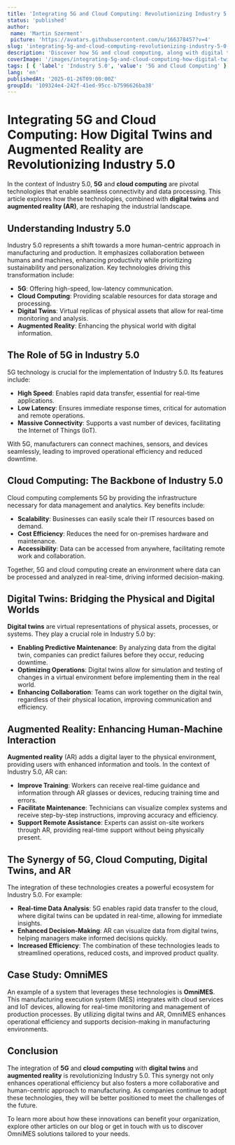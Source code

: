 ```yaml
---
title: 'Integrating 5G and Cloud Computing: Revolutionizing Industry 5.0 with Digital Twins and AR'
status: 'published'
author:
 name: 'Martin Szerment'
 picture: 'https://avatars.githubusercontent.com/u/166378457?v=4'
slug: 'integrating-5g-and-cloud-computing-revolutionizing-industry-5-0-with-digital-twins-and-ar'
description: 'Discover how 5G and cloud computing, along with digital twins and AR, are transforming Industry 5.0.'
coverImage: '/images/integrating-5g-and-cloud-computing-how-digital-twins-and-augmented-reality-are-revolutionizing-industry-5-0.png'
tags: [ { 'label': 'Industry 5.0', 'value': '5G and Cloud Computing' } ]
lang: 'en'
publishedAt: '2025-01-26T09:00:00Z'
groupId: '109324e4-242f-41ed-95cc-b7596626ba38'
---
```

# Integrating 5G and Cloud Computing: How Digital Twins and Augmented Reality are Revolutionizing Industry 5.0

In the context of Industry 5.0, **5G** and **cloud computing** are pivotal technologies that enable seamless connectivity and data processing. This article explores how these technologies, combined with **digital twins** and **augmented reality (AR)**, are reshaping the industrial landscape.

## Understanding Industry 5.0

Industry 5.0 represents a shift towards a more human-centric approach in manufacturing and production. It emphasizes collaboration between humans and machines, enhancing productivity while prioritizing sustainability and personalization. Key technologies driving this transformation include:
- **5G**: Offering high-speed, low-latency communication.
- **Cloud Computing**: Providing scalable resources for data storage and processing.
- **Digital Twins**: Virtual replicas of physical assets that allow for real-time monitoring and analysis.
- **Augmented Reality**: Enhancing the physical world with digital information.

## The Role of 5G in Industry 5.0

5G technology is crucial for the implementation of Industry 5.0. Its features include:
- **High Speed**: Enables rapid data transfer, essential for real-time applications.
- **Low Latency**: Ensures immediate response times, critical for automation and remote operations.
- **Massive Connectivity**: Supports a vast number of devices, facilitating the Internet of Things (IoT).

With 5G, manufacturers can connect machines, sensors, and devices seamlessly, leading to improved operational efficiency and reduced downtime.

## Cloud Computing: The Backbone of Industry 5.0

Cloud computing complements 5G by providing the infrastructure necessary for data management and analytics. Key benefits include:
- **Scalability**: Businesses can easily scale their IT resources based on demand.
- **Cost Efficiency**: Reduces the need for on-premises hardware and maintenance.
- **Accessibility**: Data can be accessed from anywhere, facilitating remote work and collaboration.

Together, 5G and cloud computing create an environment where data can be processed and analyzed in real-time, driving informed decision-making.

## Digital Twins: Bridging the Physical and Digital Worlds

**Digital twins** are virtual representations of physical assets, processes, or systems. They play a crucial role in Industry 5.0 by:
- **Enabling Predictive Maintenance**: By analyzing data from the digital twin, companies can predict failures before they occur, reducing downtime.
- **Optimizing Operations**: Digital twins allow for simulation and testing of changes in a virtual environment before implementing them in the real world.
- **Enhancing Collaboration**: Teams can work together on the digital twin, regardless of their physical location, improving communication and efficiency.

## Augmented Reality: Enhancing Human-Machine Interaction

**Augmented reality** (AR) adds a digital layer to the physical environment, providing users with enhanced information and tools. In the context of Industry 5.0, AR can:
- **Improve Training**: Workers can receive real-time guidance and information through AR glasses or devices, reducing training time and errors.
- **Facilitate Maintenance**: Technicians can visualize complex systems and receive step-by-step instructions, improving accuracy and efficiency.
- **Support Remote Assistance**: Experts can assist on-site workers through AR, providing real-time support without being physically present.

## The Synergy of 5G, Cloud Computing, Digital Twins, and AR

The integration of these technologies creates a powerful ecosystem for Industry 5.0. For example:
- **Real-time Data Analysis**: 5G enables rapid data transfer to the cloud, where digital twins can be updated in real-time, allowing for immediate insights.
- **Enhanced Decision-Making**: AR can visualize data from digital twins, helping managers make informed decisions quickly.
- **Increased Efficiency**: The combination of these technologies leads to streamlined operations, reduced costs, and improved product quality.

## Case Study: OmniMES

An example of a system that leverages these technologies is **OmniMES**. This manufacturing execution system (MES) integrates with cloud services and IoT devices, allowing for real-time monitoring and management of production processes. By utilizing digital twins and AR, OmniMES enhances operational efficiency and supports decision-making in manufacturing environments.

## Conclusion

The integration of **5G** and **cloud computing** with **digital twins** and **augmented reality** is revolutionizing Industry 5.0. This synergy not only enhances operational efficiency but also fosters a more collaborative and human-centric approach to manufacturing. As companies continue to adopt these technologies, they will be better positioned to meet the challenges of the future.

To learn more about how these innovations can benefit your organization, explore other articles on our blog or get in touch with us to discover OmniMES solutions tailored to your needs.
